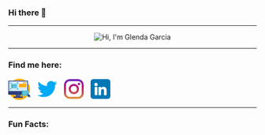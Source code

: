 ### Hi there 👋
---
<p align="center">
  <img src="https://github.com/glenda1015/glenda1015/blob/main/GIF.gif" alt="Hi, I'm Glenda Garcia">
</p>

---
### Find me here:
<p align="left">
<a href="https://glenda1015.github.io/cv-css/" target="blank"><img align="center" src="socials/website.png" title = "Personal Website" alt="Personal Website" height="45" style="padding-right: 10px;"></a>
<a href="https://twitter.com/GlendaGarcia09" target="blank"><img align="center" src="socials/twitter.png" title = "Twitter" alt="Twitter" height="40" style="padding-right: 10px;"></a>
<a href="https://www.instagram.com/glenda.15/" target="blank"><img align="center" src="socials/instagram.png" title = "Instagram" alt="Instagram" height="40" style="padding-right: 10px;"></a>
<a href="https://www.linkedin.com/in/glendagarciac/" target="blank"><img align="center" src="socials/linkedin.png" title = "LinkedIn" alt="LinkedIn" height="40"></a>
</p>

---
### Fun Facts:

<!-- --- -->
<!-- ### GitHub Stats -->
<!-- [![Glenda's GitHub stats](https://github-readme-stats.vercel.app/api?username=glenda1015)](https://github.com/anuraghazra/github-readme-stats) -->
<!--
**glenda1015/glenda1015** is a ✨ _special_ ✨ repository because its `README.md` (this file) appears on your GitHub profile.

Here are some ideas to get you started:

- 🔭 I’m currently working on ...
- 🌱 I’m currently learning ...
- 👯 I’m looking to collaborate on ...
- 🤔 I’m looking for help with ...
- 💬 Ask me about ...
- 📫 How to reach me: ...
- 😄 Pronouns: ...
- ⚡ Fun fact: ...
-->
